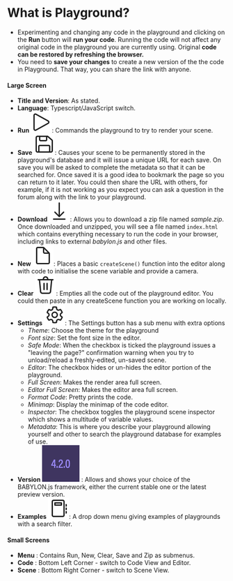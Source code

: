 # What is Playground?

* Experimenting and changing any code in the playground and clicking on the **Run** button will **run your code**. Running the code will not affect any original code in the playground you are currently using. Original **code can be restored by refreshing the browser.**
* You need to **save your changes** to create a new version of the the code in Playground. That way, you can share the link with anyone. 

#### Large Screen <a id="large-screen"></a>

* **Title and Version**: As stated.
* **Language**: Typescript/JavaScript switch.
* **Run** ![run](../../../.gitbook/assets/play.svg): Commands the playground to try to render your scene.
* **Save** ![save](../../../.gitbook/assets/save.svg): Causes your scene to be permanently stored in the playground's database and it will issue a unique URL for each save. On save you will be asked to complete the metadata so that it can be searched for. Once saved it is a good idea to bookmark the page so you can return to it later. You could then share the URL with others, for example, if it is not working as you expect you can ask a question in the forum along with the link to your playground.
* **Download** ![zip](../../../.gitbook/assets/download.svg): Allows you to download a zip file named _sample.zip_. Once downloaded and unzipped, you will see a file named `index.html` which contains everything necessary to run the code in your browser, including links to external _babylon.js_ and other files.
* **New** ![new](../../../.gitbook/assets/new.svg): Places a basic `createScene()` function into the editor along with code to initialise the scene variable and provide a camera.
* **Clear** ![clear](../../../.gitbook/assets/clear%20%281%29.svg): Empties all the code out of the playground editor. You could then paste in any createScene function you are working on locally.
* **Settings** ![set](../../../.gitbook/assets/options.svg): The Settings button has a sub menu with extra options
  * _Theme_: Choose the theme for the playground
  * _Font size_: Set the font size in the editor.
  * _Safe Mode_: When the checkbox is ticked the playground issues a "leaving the page?" confirmation warning when you try to unload/reload a freshly-edited, un-saved scene.
  * _Editor_: The checkbox hides or un-hides the editor portion of the playground.
  * _Full Screen_: Makes the render area full screen.
  * _Editor Full Screen_: Makes the editor area full screen.
  * _Format Code_: Pretty prints the code.
  * _Minimap_: Display the minimap of the code editor.
  * _Inspector_: The checkbox toggles the playground scene inspector which shows a multitude of variable values.
  * _Metadata_: This is where you describe your playground allowing yourself and other to search the playground database for examples of use.
* **Version** ![](../../../.gitbook/assets/screen-shot-2021-03-19-at-3.14.25-pm.png) : Allows and shows your choice of the BABYLON.js framework, either the current stable one or the latest preview version.
* **Examples** ![examples](../../../.gitbook/assets/examples.svg): A drop down menu giving examples of playgrounds with a search filter.

#### Small Screens <a id="small-screens"></a>

* **Menu** : Contains Run, New, Clear, Save and Zip as submenus.
* **Code** : Bottom Left Corner - switch to Code View and Editor.
* **Scene** : Bottom Right Corner - switch to Scene View.





